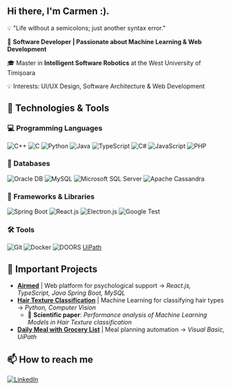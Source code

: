 ## Hi there, I'm **Carmen** :). 

💡 "Life without a semicolons; just another syntax error."

🚀 **Software Developer | Passionate about Machine Learning & Web Development**

🎓 Master in **Intelligent Software Robotics** at the West University of Timișoara

💡 Interests: UI/UX Design, Software Architecture & Web Development

## 🔧 Technologies & Tools    

### 💻 Programming Languages  
![C++](https://img.shields.io/badge/C++-blue?style=flat&logo=c%2B%2B)
![C](https://img.shields.io/badge/C-orange?style=flat&logo=c)
![Python](https://img.shields.io/badge/Python-yellow?style=flat&logo=python)
![Java](https://img.shields.io/badge/Java-red?style=flat&logo=java)
![TypeScript](https://img.shields.io/badge/TypeScript-blue?style=flat&logo=typescript)
![C#](https://img.shields.io/badge/C%23-purple?style=flat&logo=csharp)
![JavaScript](https://img.shields.io/badge/JavaScript-yellow?style=flat&logo=javascript)
![PHP](https://img.shields.io/badge/PHP-darkblue?style=flat&logo=php)  

### 📂 Databases  
![Oracle DB](https://img.shields.io/badge/OracleDB-red?style=flat&logo=oracle)
![MySQL](https://img.shields.io/badge/MySQL-blue?style=flat&logo=mysql)
![Microsoft SQL Server](https://img.shields.io/badge/SQL%20Server-darkred?style=flat&logo=microsoftsqlserver)
![Apache Cassandra](https://img.shields.io/badge/Apache%20Cassandra-purple?style=flat&logo=apachecassandra)  

### 🔗 Frameworks & Libraries  
![Spring Boot](https://img.shields.io/badge/SpringBoot-green?style=flat&logo=springboot)
![React.js](https://img.shields.io/badge/React.js-lightblue?style=flat&logo=react)
![Electron.js](https://img.shields.io/badge/Electron.js-gray?style=flat&logo=electron)
![Google Test](https://img.shields.io/badge/Google%20Test-blue?style=flat&logo=google)  

### 🛠 Tools  
![Git](https://img.shields.io/badge/Git-orange?style=flat&logo=git)
![Docker](https://img.shields.io/badge/Docker-blue?style=flat&logo=docker)
![DOORS](https://img.shields.io/badge/DOORS-darkblue?style=flat&logo=ibm) 
[UiPath](https://img.shields.io/badge/UiPath-red?style=flat&logo=uipath)

## 🚀 Important Projects  
- **[Airmed](https://github.com/CarmenTheodoraCraciun/Airmed)** | Web platform for psychological support → *React.js, TypeScript, Java Spring Boot, MySQL*  
- **[Hair Texture Classification](https://github.com/CarmenTheodoraCraciun/HairTextureClassification)** | Machine Learning for classifying hair types → *Python, Computer Vision*  
  - 📄 **Scientific paper**: *Performance analysis of Machine Learning Models in Hair Texture classification*  
- **[Daily Meal with Grocery List](https://github.com/CarmenTheodoraCraciun/DailyMealWithGroceryList)** | Meal planning automation → *Visual Basic, UiPath*  

## 📫 How to reach me
[![LinkedIn](https://img.shields.io/badge/LinkedIn-Connect-blue?style=flat&logo=linkedin)](https://www.linkedin.com/in/carmen-theodora-craciun-84456a255/)
